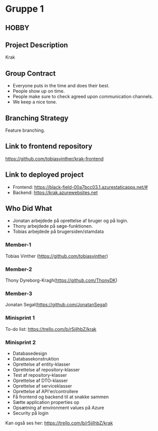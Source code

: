 ﻿# Gruppe 1

## HOBBY

## Project Description
Krak

## Group Contract
- Everyone puts in the time and does their best.
- People show up on time.
- People make sure to check agreed upon communication channels.
- We keep a nice tone.

## Branching Strategy 
Feature branching.

## Link to frontend repository
https://github.com/tobiasvinther/krak-frontend

## Link to deployed project
- Frontend: https://black-field-00a7bcc03.1.azurestaticapps.net/#
- Backend: https://krak.azurewebsites.net

## Who Did What
- Jonatan arbejdede på oprettelse af bruger og på login. 
- Thony arbejdede på søge-funktionen.
- Tobias arbejdede på brugersiden/stamdata

### Member-1
Tobias Vinther (https://github.com/tobiasvinther)

### Member-2
Thony Dyreborg-Kragh(https://github.com/ThonyDK)

### Member-3
Jonatan Segal(https://github.com/JonatanSegal)

### Minisprint 1
To-do list: https://trello.com/b/r5jiIhbZ/krak 

### Minisprint 2
- Databasedesign
- Databasekonstruktion
- Oprettelse af entity-klasser
- Oprettelse af repository-klasser
- Test af repository-klasser
- Oprettelse af DTO-klasser
- Oprettelse af serviceklasser
- Oprettelse af API'er/controllere
- Få frontend og backend til at snakke sammen
- Sætte application properties op
- Opsætning af environment values på Azure
- Security på login

Kan også ses her: https://trello.com/b/r5jiIhbZ/krak 
